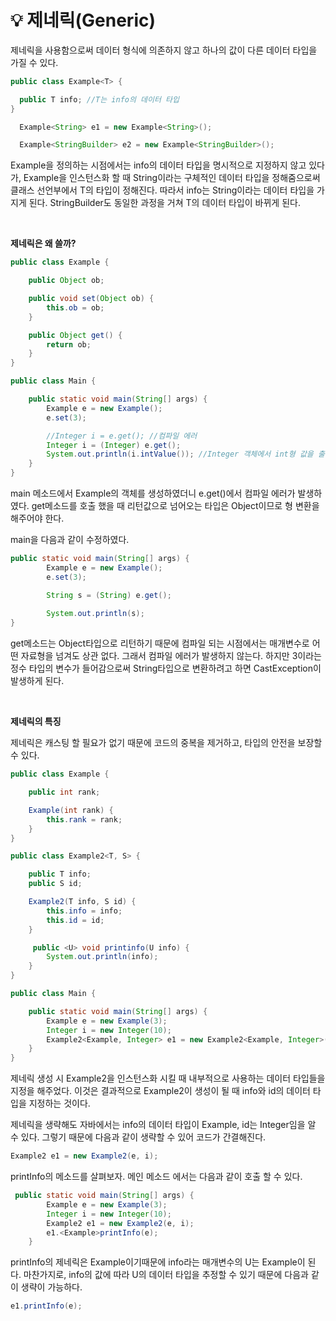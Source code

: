 # 💡 **제네릭(Generic)**

제네릭을 사용함으로써 데이터 형식에 의존하지 않고 하나의 값이 다른 데이터 타입을 가질 수 있다.

```java
public class Example<T> {

  public T info; //T는 info의 데이터 타입
}

  Example<String> e1 = new Example<String>();

  Example<StringBuilder> e2 = new Example<StringBuilder>();
```

Example을 정의하는 시점에서는 info의 데이터 타입을 명시적으로 지정하지 않고 있다가,  Example을 인스턴스화 할 때 String이라는 구체적인 데이터 타입을 정해줌으로써 클래스 선언부에서 T의 타입이 정해진다. 따라서 info는 String이라는 데이터 타입을 가지게 된다. StringBuilder도 동일한 과정을 거쳐 T의 데이터 타입이 바뀌게 된다.

<br>

**제네릭은 왜 쓸까?**

```java
public class Example {

    public Object ob;

    public void set(Object ob) {
        this.ob = ob;
    }

    public Object get() {
        return ob;
    }
}

public class Main {

    public static void main(String[] args) {
        Example e = new Example();
        e.set(3);

        //Integer i = e.get(); //컴파일 에러
        Integer i = (Integer) e.get();
        System.out.println(i.intValue()); //Integer 객체에서 int형 값을 출력
    }
}
```

main 메소드에서 Example의 객체를 생성하였더니 e.get()에서 컴파일 에러가 발생하였다. get메소드를 호출 했을 때 리턴값으로 넘어오는 타입은 Object이므로 형 변환을 해주어야 한다.

main을 다음과 같이 수정하였다.

```java
public static void main(String[] args) {
        Example e = new Example();
        e.set(3);

        String s = (String) e.get();
        
        System.out.println(s);
}
```

get메소드는 Object타입으로 리턴하기 때문에 컴파일 되는 시점에서는 매개변수로 어떤 자료형을 넘겨도 상관 없다. 그래서 컴파일 에러가 발생하지 않는다. 하지만 3이라는 정수 타입의 변수가 들어감으로써 String타입으로 변환하려고 하면 CastException이 발생하게 된다.

<br>

**제네릭의 특징**

제네릭은 캐스팅 할 필요가 없기 때문에 코드의 중복을 제거하고, 타입의 안전을 보장할 수 있다.

```java
public class Example {

    public int rank;

    Example(int rank) {
        this.rank = rank;
    }
}

public class Example2<T, S> {

    public T info;
    public S id;

    Example2(T info, S id) {
        this.info = info;
        this.id = id;
    }

     public <U> void printinfo(U info) {
        System.out.println(info);
    }
}

public class Main {

    public static void main(String[] args) {
        Example e = new Example(3);
        Integer i = new Integer(10);
        Example2<Example, Integer> e1 = new Example2<Example, Integer>(e, i);
    }
}
```

제네릭 생성 시 Example2을 인스턴스화 시킬 때 내부적으로 사용하는 데이터 타입들을 지정을 해주었다. 이것은 결과적으로 Example2이 생성이 될 때 info와 id의 데이터 타입을 지정하는 것이다. 

제네릭을 생략해도 자바에서는 info의 데이터 타입이 Example, id는 Integer임을 알 수 있다. 그렇기 때문에 다음과 같이 생략할 수 있어 코드가 간결해진다.


```java
Example2 e1 = new Example2(e, i);
```

printInfo의 메소드를 살펴보자. 메인 메소드 에서는 다음과 같이 호출 할 수 있다.

```java
 public static void main(String[] args) {
        Example e = new Example(3);
        Integer i = new Integer(10);
        Example2 e1 = new Example2(e, i);
        e1.<Example>printInfo(e);
    }

```

printInfo의 제네릭은 Example이기때문에 info라는 매개변수의 U는 Example이 된다. 마찬가지로, info의 값에 따라 U의 데이터 타입을 추정할 수 있기 때문에 다음과 같이 생략이 가능하다.


```java
e1.printInfo(e);
```


